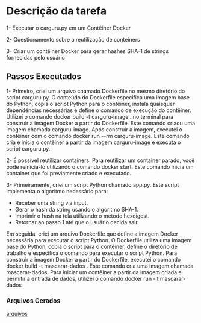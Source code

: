 # Descrição da tarefa
1- Executar o carguru.py em um Contêiner Docker

2- Questionamento sobre a reutilização de conteiners

3- Criar um contêiner Docker para gerar hashes SHA-1 de strings fornecidas pelo usuário

## Passos Executados
1- Primeiro, criei um arquivo chamado Dockerfile no mesmo diretório do script carguru.py.
O conteúdo do Dockerfile especifica uma imagem base do Python, copia o script Python para o contêiner, instala quaisquer dependências necessárias e define o comando de execução do contêiner. Utilizei o comando docker build -t carguru-image . no terminal para construir a imagem Docker a partir do Dockerfile. Este comando criaou uma imagem chamada carguru-image. Após construir a imagem, executei o contêiner com o comando docker run --rm carguru-image. Este comando cria e inicia o contêiner a partir da imagem carguru-image e executa o script carguru.py. 

2- É possível reutilizar containers. Para reutilizar um container parado, você pode reiniciá-lo utilizando o comando docker start. Este comando inicia um container que foi previamente criado e executado.

3- Primeiramente, criei um script Python chamado app.py. Este script implementa o algoritmo necessário para:
 * Receber uma string via input.
 * Gerar o hash da string usando o algoritmo SHA-1.
 * Imprimir o hash na tela utilizando o método hexdigest.
 * Retornar ao passo 1 até que o usuário decida sair.
 
 Em seguida, criei um arquivo Dockerfile que define a imagem Docker necessária para executar o script Python. O Dockerfile utiliza uma imagem base do Python, copia o script para o contêiner, define o diretório de trabalho e especifica o comando para executar o script Python.
 Para construir a imagem Docker a partir do Dockerfile, executei o comando docker build -t mascarar-dados . Este comando cria uma imagem chamada mascarar-dados. Para iniciar um contêiner a partir da imagem criada e permitir a entrada de dados, utilizei o comando docker run -it mascarar-dados


### Arquivos Gerados
[arquivos](https://github.com/grazysb/Programa_de_Bolsas_Compass-UOL/tree/0d3241cb1589e310c3df85e18a1237f1846961b0/Arquivos_sprint4)